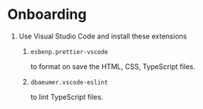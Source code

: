 # Onboarding

1. Use Visual Studio Code and install these extensions

   1. `esbenp.prettier-vscode`

      to format on save the HTML, CSS, TypeScript files.

   2. `dbaeumer.vscode-eslint`

      to lint TypeScript files.